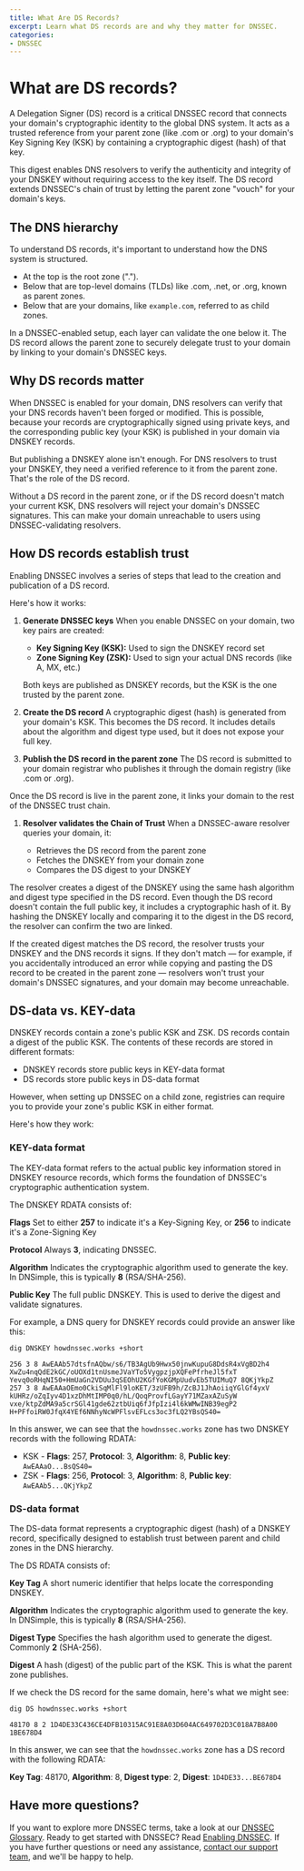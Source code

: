 ```yaml
---
title: What Are DS Records?
excerpt: Learn what DS records are and why they matter for DNSSEC.
categories:
- DNSSEC
---
```


# What are DS records?

A Delegation Signer (DS) record is a critical DNSSEC record that connects your domain's cryptographic identity to the global DNS system. It acts as a trusted reference from your parent zone (like .com or .org) to your domain's Key Signing Key (KSK) by containing a cryptographic digest (hash) of that key.

This digest enables DNS resolvers to verify the authenticity and integrity of your DNSKEY without requiring access to the key itself. The DS record extends DNSSEC's chain of trust by letting the parent zone "vouch" for your domain's keys.

## The DNS hierarchy

To understand DS records, it's important to understand how the DNS system is structured.

- At the top is the root zone (".").
- Below that are top-level domains (TLDs) like .com, .net, or .org, known as parent zones.
- Below that are your domains, like `example.com`, referred to as child zones.

In a DNSSEC-enabled setup, each layer can validate the one below it. The DS record allows the parent zone to securely delegate trust to your domain by linking to your domain's DNSSEC keys.

## Why DS records matter

When DNSSEC is enabled for your domain, DNS resolvers can verify that your DNS records haven't been forged or modified. This is possible, because your records are cryptographically signed using private keys, and the corresponding public key (your KSK) is published in your domain via DNSKEY records.

But publishing a DNSKEY alone isn't enough. For DNS resolvers to trust your DNSKEY, they need a verified reference to it from the parent zone. That's the role of the DS record.

Without a DS record in the parent zone, or if the DS record doesn't match your current KSK, DNS resolvers will reject your domain's DNSSEC signatures. This can make your domain unreachable to users using DNSSEC-validating resolvers.

## How DS records establish trust

Enabling DNSSEC involves a series of steps that lead to the creation and publication of a DS record.

Here's how it works:

1. **Generate DNSSEC keys**
  When you enable DNSSEC on your domain, two key pairs are created:

    - **Key Signing Key (KSK):** Used to sign the DNSKEY record set
    - **Zone Signing Key (ZSK):** Used to sign your actual DNS records (like A, MX, etc.)

    Both keys are published as DNSKEY records, but the KSK is the one trusted by the parent zone.

1. **Create the DS record**
  A cryptographic digest (hash) is generated from your domain's KSK. This becomes the DS record. It includes details about the algorithm and digest type used, but it does not expose your full key.

1. **Publish the DS record in the parent zone**
  The DS record is submitted to your domain registrar who publishes it through the domain registry (like .com or .org).

  Once the DS record is live in the parent zone, it links your domain to the rest of the DNSSEC trust chain.

1. **Resolver validates the Chain of Trust**
  When a DNSSEC-aware resolver queries your domain, it:

    - Retrieves the DS record from the parent zone
    - Fetches the DNSKEY from your domain zone
    - Compares the DS digest to your DNSKEY

The resolver creates a digest of the DNSKEY using the same hash algorithm and digest type specified in the DS record. Even though the DS record doesn't contain the full public key, it includes a cryptographic hash of it. By hashing the DNSKEY locally and comparing it to the digest in the DS record, the resolver can confirm the two are linked.

If the created digest matches the DS record, the resolver trusts your DNSKEY and the DNS records it signs. If they don't match — for example, if you accidentally introduced an error while copying and pasting the DS record to be created in the parent zone — resolvers won't trust your domain's DNSSEC signatures, and your domain may become unreachable.

## DS-data vs. KEY-data

DNSKEY records contain a zone's public KSK and ZSK. DS records contain a digest of the public KSK. The contents of these records are stored in different formats:

- DNSKEY records store public keys in KEY-data format
- DS records store public keys in DS-data format

However, when setting up DNSSEC on a child zone, registries can require you to provide your zone's public KSK in either format.

Here's how they work:

### KEY-data format

The KEY-data format refers to the actual public key information stored in DNSKEY resource records, which forms the foundation of DNSSEC's cryptographic authentication system.

The DNSKEY RDATA consists of:

**Flags**
Set to either **257** to indicate it's a Key-Signing Key, or **256** to indicate it's a Zone-Signing Key

**Protocol**
Always **3**, indicating DNSSEC.

**Algorithm**
Indicates the cryptographic algorithm used to generate the key. In DNSimple, this is typically **8** (RSA/SHA-256).

**Public Key**
The full public DNSKEY. This is used to derive the digest and validate signatures.

For example, a DNS query for DNSKEY records could provide an answer like this:

```
dig DNSKEY howdnssec.works +short

256 3 8 AwEAAb57dtsfnAQbw/s6/TB3AgUb9Hwx50jnwKupuG8DdsR4xVgBD2h4 XwZu4nqQdE2kGC/oUOXd1tnUsmeJVaYTo5VygpzjpXQFePfrheJl5fxT Yevq0oRHqNI50+HmUaGn2VDUu3qSEOhU2KGfYoKGMpUudvEb5TUIMuQ7 8QKjYkpZ
257 3 8 AwEAAaOEmo0CkiSqMlFl9loKET/3zUFB9h/ZcBJ1JhAoiiqYGlGf4yxV kUHRz/oZqIyv4D1xzDhMtIMP0q0/hL/QoqProvfLGayY71MZaxAZuSyW vxe/ktpZdMA9a5crSGl41gde62ztbUiq6fJfpIzi4l6kWMwINB39egP2 H+PFfoiRW0JfqX4YEf6NNhyNcWPFlsvEFLcs3oc3fLQ2YBsQS40=
```

In this answer, we can see that the `howdnssec.works` zone has two DNSKEY records with the following RDATA:

- KSK - **Flags**: 257, **Protocol**: 3, **Algorithm**: 8, **Public key**: `AwEAAaO...BsQS40=`
- ZSK - **Flags**: 256, **Protocol**: 3, **Algorithm**: 8, **Public key**: `AwEAAb5...QKjYkpZ`

### DS-data format

The DS-data format represents a cryptographic digest (hash) of a DNSKEY record, specifically designed to establish trust between parent and child zones in the DNS hierarchy.

The DS RDATA consists of:

**Key Tag**
A short numeric identifier that helps locate the corresponding DNSKEY.

**Algorithm**
Indicates the cryptographic algorithm used to generate the key. In DNSimple, this is typically **8** (RSA/SHA-256).

**Digest Type**
Specifies the hash algorithm used to generate the digest. Commonly **2** (SHA-256).

**Digest**
A hash (digest) of the public part of the KSK. This is what the parent zone publishes.

If we check the DS record for the same domain, here's what we might see:

```
dig DS howdnssec.works +short

48170 8 2 1D4DE33C436CE4DFB10315AC91E8A03D604AC649702D3C018A7B8A00 1BE678D4
```

In this answer, we can see that the `howdnssec.works` zone has a DS record with the following RDATA:

**Key Tag**: 48170, **Algorithm**: 8, **Digest type**: 2, **Digest**: `1D4DE33...BE678D4`

## Have more questions?
If you want to explore more DNSSEC terms, take a look at our [DNSSEC Glossary](/articles/dnssec-glossary/). Ready to get started with DNSSEC? Read [Enabling DNSSEC](/articles/enabling-dnssec/). If you have further questions or need any assistance, [contact our support team](https://dnsimple.com/feedback), and we'll be happy to help.
